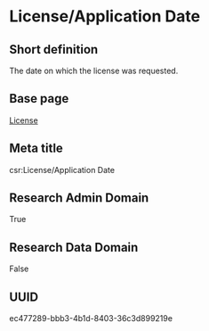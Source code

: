 # License/Application Date
## Short definition
The date on which the license was requested.
## Base page
[License](../../Objects/License.md)
## Meta title
csr:License/Application Date
## Research Admin Domain
True
## Research Data Domain
False
## UUID
ec477289-bbb3-4b1d-8403-36c3d899219e
